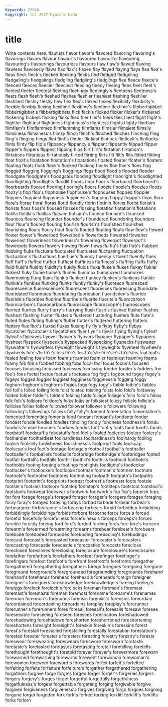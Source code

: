 ```yaml
---
Keywords: 27546 
Copyright: (C) 2017 Ryuichi Ueda
---
```


# title

Write contents here.
flautists flavor
flavor's flavored flavoring flavoring's flavorings flavors flavour flavour's flavoured flavourful
flavouring flavouring's flavourings flavourless flavours flaw flaw's flawed flawing flawless
flawlessly flaws flax flax's flaxen flay flayed flaying flays flea
flea's fleas fleck fleck's flecked flecking flecks fled fledged fledgeling
fledgeling's fledgelings fledgling fledgling's fledglings flee fleece fleece's fleeced fleeces
fleecier fleeciest fleecing fleecy fleeing flees fleet fleet's fleeted fleeter
fleetest fleeting fleetingly fleetingly's fleetness fleetness's fleets flesh flesh's fleshed
fleshes fleshier fleshiest fleshing fleshlier fleshliest fleshly fleshy flew flex
flex's flexed flexes flexibility flexibility's flexible flexibly flexing flexitime flexitime's
flextime flextime's flibbertigibbet flibbertigibbet's flibbertigibbets flick flick's flicked flicker flicker's
flickered flickering flickers flicking flicks flied flier flier's fliers flies
fliest flight flight's flightier flightiest flightiness flightiness's flightless flights flighty
flimflam flimflam's flimflammed flimflamming flimflams flimsier flimsiest flimsily flimsiness flimsiness's
flimsy flinch flinch's flinched flinches flinching fling fling's flinging flings
flint flint's flintier flintiest flintlock flintlock's flintlocks flints flinty flip
flip's flippancy flippancy's flippant flippantly flipped flipper flipper's flippers flippest
flipping flips flirt flirt's flirtation flirtation's flirtations flirtatious flirtatiously flirted
flirting flirts flit flit's flits flitted flitting float float's floatation
floatation's floatations floated floater floater's floaters floating floats flock flock's
flocked flocking flocks floe floe's floes flog flogged flogging flogging's
floggings flogs flood flood's flooded flooder floodgate floodgate's floodgates flooding
floodlight floodlight's floodlighted floodlighting floodlights floodlit floods floor floor's floorboard
floorboard's floorboards floored flooring flooring's floors floozie floozie's floozies floozy
floozy's flop flop's flophouse flophouse's flophouses flopped floppier floppies floppiest
floppiness floppiness's flopping floppy floppy's flops flora flora's florae floral
floras florid floridly florin florin's florins florist florist's florists floss
floss's flossed flosses flossing flotation flotation's flotations flotilla flotilla's flotillas
flotsam flotsam's flounce flounce's flounced flounces flouncing flounder flounder's floundered
floundering flounders flour flour's floured flouring flourish flourish's flourished flourishes
flourishing flours floury flout flout's flouted flouting flouts flow flow's
flowed flower flower's flowerbed flowerbed's flowerbeds flowered flowerier floweriest floweriness
floweriness's flowering flowerpot flowerpot's flowerpots flowers flowery flowing flown flows
flu flu's flub flub's flubbed flubbing flubs fluctuate fluctuated fluctuates
fluctuating fluctuation fluctuation's fluctuations flue flue's fluency fluency's fluent fluently
flues fluff fluff's fluffed fluffier fluffiest fluffiness fluffiness's fluffing fluffs
fluffy fluid fluid's fluidity fluidity's fluidly fluids fluke fluke's flukes
flukey flukier flukiest fluky flume flume's flumes flummox flummoxed flummoxes
flummoxing flung flunk flunk's flunked flunkey flunkey's flunkeys flunkie flunkie's
flunkies flunking flunks flunky flunky's fluoresce fluoresced fluorescence fluorescence's fluorescent
fluoresces fluorescing fluoridate fluoridated fluoridates fluoridating fluoridation fluoridation's fluoride fluoride's
fluorides fluorine fluorine's fluorite fluorite's fluorocarbon fluorocarbon's fluorocarbons fluoroscope fluoroscope's
fluoroscopes flurried flurries flurry flurry's flurrying flush flush's flushed flusher
flushes flushest flushing fluster fluster's flustered flustering flusters flute flute's
fluted flutes fluting fluting's flutter flutter's fluttered fluttering flutters fluttery
flux flux's fluxed fluxes fluxing fly fly's flyby flyby's flybys
flycatcher flycatcher's flycatchers flyer flyer's flyers flying flying's flyleaf flyleaf's
flyleaves flyover flyover's flyovers flypaper flypaper's flypapers flysheet flyspeck flyspeck's
flyspecked flyspecking flyspecks flyswatter flyswatter's flyswatters flyweight flyweight's flyweights flywheel
flywheel's flywheels fo'c's'le fo'c's'le's fo'c's'les fo'c'sle fo'c'sle's fo'c'sles foal foal's
foaled foaling foals foam foam's foamed foamier foamiest foaming foams
foamy fob fob's fobbed fobbing fobs focal foci focus focus's
focused focuses focusing focussed focusses focussing fodder fodder's fodders foe
foe's foes foetal foetus foetus's foetuses fog fog's fogbound fogey
fogey's fogeys fogged foggier foggiest fogginess fogginess's fogging foggy foghorn
foghorn's foghorns fogies fogs fogy fogy's foible foible's foibles foil
foil's foiled foiling foils foist foisted foisting foists fold fold's
foldaway folded folder folder's folders folding folds foliage foliage's folio
folio's folios folk folk's folklore folklore's folks folksier folksiest folksy
follicle follicle's follicles follies follow followed follower follower's followers following
following's followings follows folly folly's foment fomentation fomentation's fomented fomenting
foments fond fondant fondant's fondants fonder fondest fondle fondled fondles
fondling fondly fondness fondness's fondu fondu's fondue fondue's fondues fondus
font font's fonts food food's foods foodstuff foodstuff's foodstuffs fool
fool's fooled fooleries foolery foolery's foolhardier foolhardiest foolhardiness foolhardiness's foolhardy
fooling foolish foolishly foolishness foolishness's foolproof fools foolscap foolscap's foot
foot's footage footage's football football's footballer footballer's footballers footballs footbridge
footbridge's footbridges footed footfall footfall's footfalls foothill foothill's foothills foothold
foothold's footholds footing footing's footings footlights footlights's footlocker footlocker's footlockers
footloose footman footman's footmen footnote footnote's footnoted footnotes footnoting footpath
footpath's footpaths footprint footprint's footprints footrest footrest's footrests foots footsie
footsie's footsies footsore footstep footstep's footsteps footstool footstool's footstools footwear
footwear's footwork footwork's fop fop's foppish fops for fora forage
forage's foraged forager forager's foragers forages foraging foray foray's forayed
foraying forays forbad forbade forbear forbear's forbearance forbearance's forbearing forbears
forbid forbidden forbidding forbiddingly forbiddings forbids forbore forborne force force's
forced forceful forcefully forcefulness forcefulness's forceps forceps's forces forcible forcibly
forcing ford ford's forded fording fords fore fore's forearm forearm's
forearmed forearming forearms forebear forebear's forebears forebode foreboded forebodes foreboding
foreboding's forebodings forecast forecast's forecasted forecaster forecaster's forecasters forecasting forecastle
forecastle's forecastles forecasts foreclose foreclosed forecloses foreclosing foreclosure foreclosure's foreclosures
forefather forefather's forefathers forefeet forefinger forefinger's forefingers forefoot forefoot's forefront
forefront's forefronts foregather foregathered foregathering foregathers forego foregoes foregoing foregone
foreground foreground's foregrounded foregrounding foregrounds forehand forehand's forehands forehead forehead's
foreheads foreign foreigner foreigner's foreigners foreknowledge foreknowledge's foreleg foreleg's forelegs
forelock forelock's forelocks foreman foreman's foremast foremast's foremasts foremen foremost
forename forename's forenames forenoon forenoon's forenoons forensic forensic's forensics foreordain
foreordained foreordaining foreordains foreplay foreplay's forerunner forerunner's forerunners fores foresail
foresail's foresails foresaw foresee foreseeable foreseeing foreseen foresees foreshadow foreshadowed
foreshadowing foreshadows foreshorten foreshortened foreshortening foreshortens foresight foresight's foreskin foreskin's
foreskins forest forest's forestall forestalled forestalling forestalls forestation forestation's forested
forester forester's foresters foresting forestry forestry's forests foreswear foreswearing foreswears
foreswore foresworn foretaste foretaste's foretasted foretastes foretasting foretell foretelling foretells
forethought forethought's foretold forever forever's forevermore forewarn forewarned forewarning forewarns
forewent forewoman forewoman's forewomen foreword foreword's forewords forfeit forfeit's forfeited
forfeiting forfeits forfeiture forfeiture's forgather forgathered forgathering forgathers forgave forge
forge's forged forger forger's forgeries forgers forgery forgery's forges forget
forgetful forgetfully forgetfulness forgetfulness's forgets forgettable forgetting forging forgivable forgive
forgiven forgiveness forgiveness's forgives forgiving forgo forgoes forgoing forgone forgot
forgotten fork fork's forked forking forklift forklift's forklifts forks forlorn

